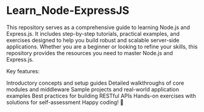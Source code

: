 # Learn_Node-ExpressJS
This repository serves as a comprehensive guide to learning Node.js and Express.js. It includes step-by-step tutorials, practical examples, and exercises designed to help you build robust and scalable server-side applications. Whether you are a beginner or looking to refine your skills, this repository provides the resources you need to master Node.js and Express.js.

Key features:

Introductory concepts and setup guides
Detailed walkthroughs of core modules and middleware
Sample projects and real-world application examples
Best practices for building RESTful APIs
Hands-on exercises with solutions for self-assessment
Happy coding! 🚀
